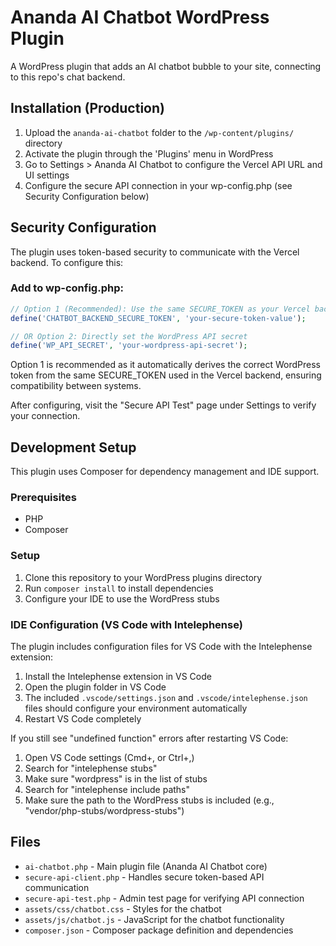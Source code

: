 # Ananda AI Chatbot WordPress Plugin

A WordPress plugin that adds an AI chatbot bubble to your site, connecting to this repo's
chat backend.

## Installation (Production)

1. Upload the `ananda-ai-chatbot` folder to the `/wp-content/plugins/` directory
2. Activate the plugin through the 'Plugins' menu in WordPress
3. Go to Settings > Ananda AI Chatbot to configure the Vercel API URL and UI settings
4. Configure the secure API connection in your wp-config.php (see Security Configuration below)

## Security Configuration

The plugin uses token-based security to communicate with the Vercel backend. To configure this:

### Add to wp-config.php:

```php
// Option 1 (Recommended): Use the same SECURE_TOKEN as your Vercel backend
define('CHATBOT_BACKEND_SECURE_TOKEN', 'your-secure-token-value');

// OR Option 2: Directly set the WordPress API secret
define('WP_API_SECRET', 'your-wordpress-api-secret');
```

Option 1 is recommended as it automatically derives the correct WordPress token from the same SECURE_TOKEN
used in the Vercel backend, ensuring compatibility between systems.

After configuring, visit the "Secure API Test" page under Settings to verify your connection.

## Development Setup

This plugin uses Composer for dependency management and IDE support.

### Prerequisites

- PHP
- Composer

### Setup

1. Clone this repository to your WordPress plugins directory
2. Run `composer install` to install dependencies
3. Configure your IDE to use the WordPress stubs

### IDE Configuration (VS Code with Intelephense)

The plugin includes configuration files for VS Code with the Intelephense extension:

1. Install the Intelephense extension in VS Code
2. Open the plugin folder in VS Code
3. The included `.vscode/settings.json` and `.vscode/intelephense.json` files should configure your environment
   automatically
4. Restart VS Code completely

If you still see "undefined function" errors after restarting VS Code:

1. Open VS Code settings (Cmd+, or Ctrl+,)
2. Search for "intelephense stubs"
3. Make sure "wordpress" is in the list of stubs
4. Search for "intelephense include paths"
5. Make sure the path to the WordPress stubs is included (e.g., "vendor/php-stubs/wordpress-stubs")

## Files

- `ai-chatbot.php` - Main plugin file (Ananda AI Chatbot core)
- `secure-api-client.php` - Handles secure token-based API communication
- `secure-api-test.php` - Admin test page for verifying API connection
- `assets/css/chatbot.css` - Styles for the chatbot
- `assets/js/chatbot.js` - JavaScript for the chatbot functionality
- `composer.json` - Composer package definition and dependencies
